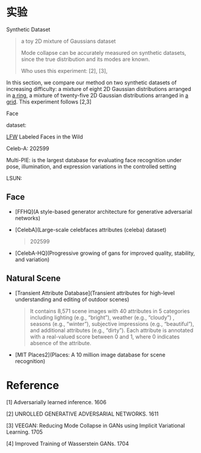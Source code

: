 # 实验



Synthetic Dataset

> a toy 2D mixture of Gaussians dataset
>
> Mode collapse can be accurately measured on synthetic datasets, since the true distribution and its modes are known.
>
> Who uses this experiment: [2], [3], 

In this section, we compare our method on two synthetic datasets of increasing difficulty: a mixture of eight 2D Gaussian distributions arranged in <u>a ring</u>, a mixture of twenty-five 2D Gaussian distributions arranged in <u>a grid</u>. This experiment follows [2,3]



Face

dataset: 

[LFW](http://vis-www.cs.umass.edu/lfw/) Labeled Faces in the Wild

Celeb-A: 202599

Multi-PIE: is the largest database for evaluating face recognition under pose, illumination, and expression variations in the controlled setting

LSUN: 





## Face

- [FFHQ](A style-based generator architecture for generative adversarial networks)

  > 

- [CelebA](Large-scale celebfaces attributes (celeba) dataset)

  > 202599

- [CelebA-HQ](Progressive growing of gans for improved quality, stability, and variation)

  > 



## Natural Scene

- [Transient Attribute Database](Transient attributes for high-level understanding and editing of outdoor scenes)

  > It contains 8,571 scene images with 40 attributes in 5 categories including lighting (e.g., “bright”), weather (e.g., “cloudy”) , seasons (e.g., “winter”), subjective impressions (e.g., “beautiful”), and additional attributes (e.g., “dirty”). Each attribute is annotated with a real-valued score between 0 and 1, where 0 indicates absence of the attribute.

- [MIT Places2](Places: A 10 million image database for scene recognition)

# Reference

[1] Adversarially learned inference. 1606

[2] UNROLLED GENERATIVE ADVERSARIAL NETWORKS. 1611

[3] VEEGAN: Reducing Mode Collapse in GANs using Implicit Variational Learning. 1705

[4] Improved Training of Wasserstein GANs. 1704